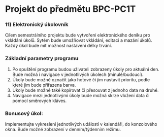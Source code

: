 # Projekt do předmětu BPC-PC1T

### 11) Elektronický úkolovník

  Cílem semestrálního projektu bude vytvoření elektronického deníku pro vkládání úkolů. Sytém bude umožňovat
  vkládání, editaci a mazání úkolů. Každý úkol bude mít možnost nastavení délky trvání.

### Základní parametry programu
  
1. Po spuštění programu budou uživateli zobrazeny úkoly pro aktuální den. Bude možná i navigace v jednotlivých úkolech (minulé/budoucí).
2. Úkoly bude možné označit jako hotové či jim nastavit prioritu, podle které jim bude přiřazena barva.
3. Úkoly bude možné také kopírovat či přesouvat z jednoho data na druhé.
4. Navigace mezi jednotlivými úkoly bude možná skrze vložení data či pomocí směrových kláves.


### Bonusový úkol: 

  Implementujte vykreslení jednotlivých událostí v kalendáři, do konzolového okna. Bude
  možné zobrazení v denním/týdenním režimu.
